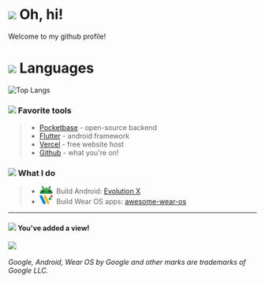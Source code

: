# ![](https://cdn.discordapp.com/emojis/599204955668086804.png?size=32) Oh, hi!
Welcome to my github profile!

# ![](https://cdn.discordapp.com/emojis/496335045007638528.png?size=32) Languages

![Top Langs](https://github-readme-stats.vercel.app/api/top-langs/?username=turtlepaw&layout=compact&theme=dark)

### ![](https://cdn.discordapp.com/emojis/351097460589854720.png?size=24) Favorite tools

> - [Pocketbase](https://pocketbase.io/) - open-source backend
> - [Flutter](https://flutter.dev/) - android framework
> - [Vercel](https://vercel.com/) - free website host
> - [Github](https://github.com/) - what you're on!

### ![](https://cdn.discordapp.com/emojis/498482064861954048.png?size=24) What I do

> - <img src="/assets/android-head_3D.png" width="26" height="16">‎ ‎ ‎Build Android: [Evolution X](https://evolution-x.org/)
> - <img src="/assets/Wear_OS_icon.png" width="26" height="18">‎ ‎ Build Wear OS apps: [awesome-wear-os](https://github.com/WearOSCommunity/awesome-wear-os)

---

#### ![](https://cdn.discordapp.com/emojis/351097460589854720.png?size=16) You've added a view!

![](https://komarev.com/ghpvc/?username=turtlepaw&style=for-the-badge)

*Google, Android, Wear OS by Google and other marks are trademarks of Google LLC.*
